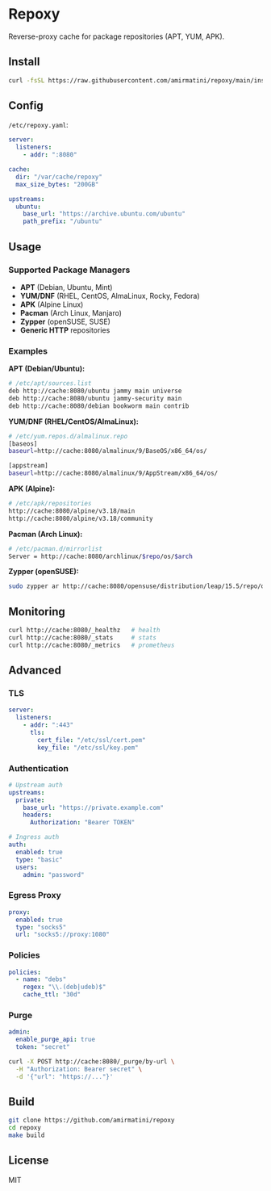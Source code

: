 # Repoxy

Reverse-proxy cache for package repositories (APT, YUM, APK).

## Install

```bash
curl -fsSL https://raw.githubusercontent.com/amirmatini/repoxy/main/install.sh | sudo bash
```

## Config

`/etc/repoxy.yaml`:

```yaml
server:
  listeners:
    - addr: ":8080"

cache:
  dir: "/var/cache/repoxy"
  max_size_bytes: "200GB"

upstreams:
  ubuntu:
    base_url: "https://archive.ubuntu.com/ubuntu"
    path_prefix: "/ubuntu"
```

## Usage

### Supported Package Managers

- **APT** (Debian, Ubuntu, Mint)
- **YUM/DNF** (RHEL, CentOS, AlmaLinux, Rocky, Fedora)
- **APK** (Alpine Linux)
- **Pacman** (Arch Linux, Manjaro)
- **Zypper** (openSUSE, SUSE)
- **Generic HTTP** repositories

### Examples

**APT (Debian/Ubuntu):**
```bash
# /etc/apt/sources.list
deb http://cache:8080/ubuntu jammy main universe
deb http://cache:8080/ubuntu jammy-security main
deb http://cache:8080/debian bookworm main contrib
```

**YUM/DNF (RHEL/CentOS/AlmaLinux):**
```bash
# /etc/yum.repos.d/almalinux.repo
[baseos]
baseurl=http://cache:8080/almalinux/9/BaseOS/x86_64/os/

[appstream]
baseurl=http://cache:8080/almalinux/9/AppStream/x86_64/os/
```

**APK (Alpine):**
```bash
# /etc/apk/repositories
http://cache:8080/alpine/v3.18/main
http://cache:8080/alpine/v3.18/community
```

**Pacman (Arch Linux):**
```bash
# /etc/pacman.d/mirrorlist
Server = http://cache:8080/archlinux/$repo/os/$arch
```

**Zypper (openSUSE):**
```bash
sudo zypper ar http://cache:8080/opensuse/distribution/leap/15.5/repo/oss/ oss
```

## Monitoring

```bash
curl http://cache:8080/_healthz   # health
curl http://cache:8080/_stats     # stats
curl http://cache:8080/_metrics   # prometheus
```

## Advanced

### TLS

```yaml
server:
  listeners:
    - addr: ":443"
      tls:
        cert_file: "/etc/ssl/cert.pem"
        key_file: "/etc/ssl/key.pem"
```

### Authentication

```yaml
# Upstream auth
upstreams:
  private:
    base_url: "https://private.example.com"
    headers:
      Authorization: "Bearer TOKEN"

# Ingress auth
auth:
  enabled: true
  type: "basic"
  users:
    admin: "password"
```

### Egress Proxy

```yaml
proxy:
  enabled: true
  type: "socks5"
  url: "socks5://proxy:1080"
```

### Policies

```yaml
policies:
  - name: "debs"
    regex: "\\.(deb|udeb)$"
    cache_ttl: "30d"
```

### Purge

```yaml
admin:
  enable_purge_api: true
  token: "secret"
```

```bash
curl -X POST http://cache:8080/_purge/by-url \
  -H "Authorization: Bearer secret" \
  -d '{"url": "https://..."}'
```

## Build

```bash
git clone https://github.com/amirmatini/repoxy
cd repoxy
make build
```

## License

MIT
